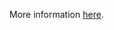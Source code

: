 More information [here](https://docs.prismacloud.io/en/enterprise-edition/policy-reference/aws-policies/aws-general-policies/ensure-aws-rds-uses-a-modern-cacert).
